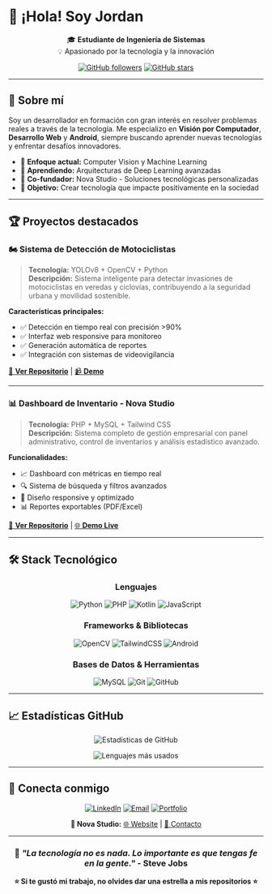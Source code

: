 # 👋 ¡Hola! Soy Jordan

<div align="center">

🎓 **Estudiante de Ingeniería de Sistemas**  
💡 Apasionado por la tecnología y la innovación

[![GitHub followers](https://img.shields.io/github/followers/Jordannx?label=Seguidores&style=social)](https://github.com/tuusuario)
[![GitHub stars](https://img.shields.io/github/stars/Jordannx?label=Stars&style=social)](https://github.com/tuusuario)

</div>

---

## 🚀 Sobre mí

Soy un desarrollador en formación con gran interés en resolver problemas reales a través de la tecnología. Me especializo en **Visión por Computador**, **Desarrollo Web** y **Android**, siempre buscando aprender nuevas tecnologías y enfrentar desafíos innovadores.

- 🔬 **Enfoque actual:** Computer Vision y Machine Learning
- 🌱 **Aprendiendo:** Arquitecturas de Deep Learning avanzadas
- 💼 **Co-fundador:** Nova Studio - Soluciones tecnológicas personalizadas
- 🎯 **Objetivo:** Crear tecnología que impacte positivamente en la sociedad

---

## 🏆 Proyectos destacados

### 🏍️ **Sistema de Detección de Motociclistas**
> **Tecnología:** YOLOv8 + OpenCV + Python  
> **Descripción:** Sistema inteligente para detectar invasiones de motociclistas en veredas y ciclovías, contribuyendo a la seguridad urbana y movilidad sostenible.

**Características principales:**
- ✅ Detección en tiempo real con precisión >90%
- ✅ Interfaz web responsive para monitoreo
- ✅ Generación automática de reportes
- ✅ Integración con sistemas de videovigilancia

[🔗 **Ver Repositorio**](https://github.com/tuusuario/motorcycle-detection) | [📹 **Demo**](https://youtube.com/watch?v=demo)

---

### 📊 **Dashboard de Inventario - Nova Studio**
> **Tecnología:** PHP + MySQL + Tailwind CSS  
> **Descripción:** Sistema completo de gestión empresarial con panel administrativo, control de inventarios y análisis estadístico avanzado.

**Funcionalidades:**
- 📈 Dashboard con métricas en tiempo real
- 🔍 Sistema de búsqueda y filtros avanzados
- 📱 Diseño responsive y optimizado
- 📊 Reportes exportables (PDF/Excel)

[🔗 **Ver Repositorio**](https://github.com/tuusuario/inventory-dashboard) | [🌐 **Demo Live**](https://demo.novastudio.com)

---

## 🛠️ Stack Tecnológico

<div align="center">

### **Lenguajes**
![Python](https://img.shields.io/badge/Python-3776AB?style=for-the-badge&logo=python&logoColor=white)
![PHP](https://img.shields.io/badge/PHP-777BB4?style=for-the-badge&logo=php&logoColor=white)
![Kotlin](https://img.shields.io/badge/Kotlin-0095D5?style=for-the-badge&logo=kotlin&logoColor=white)
![JavaScript](https://img.shields.io/badge/JavaScript-F7DF1E?style=for-the-badge&logo=javascript&logoColor=black)

### **Frameworks & Bibliotecas**
![OpenCV](https://img.shields.io/badge/OpenCV-27338e?style=for-the-badge&logo=OpenCV&logoColor=white)
![TailwindCSS](https://img.shields.io/badge/tailwindcss-%2338B2AC.svg?style=for-the-badge&logo=tailwind-css&logoColor=white)
![Android](https://img.shields.io/badge/Android-3DDC84?style=for-the-badge&logo=android&logoColor=white)

### **Bases de Datos & Herramientas**
![MySQL](https://img.shields.io/badge/MySQL-00000F?style=for-the-badge&logo=mysql&logoColor=white)
![Git](https://img.shields.io/badge/Git-F05032?style=for-the-badge&logo=git&logoColor=white)
![GitHub](https://img.shields.io/badge/GitHub-100000?style=for-the-badge&logo=github&logoColor=white)

</div>

---

## 📈 Estadísticas GitHub

<div align="center">

![Estadísticas de GitHub](https://github-readme-stats.vercel.app/api?username=Jordannx&show_icons=true&theme=radical&hide_border=true)

![Lenguajes más usados](https://github-readme-stats.vercel.app/api/top-langs/?username=Jordannx&layout=compact&theme=radical&hide_border=true)

</div>

---

## 🤝 Conecta conmigo

<div align="center">

[![LinkedIn](https://img.shields.io/badge/LinkedIn-0077B5?style=for-the-badge&logo=linkedin&logoColor=white)](https://linkedin.com/in/tuusuario)
[![Email](https://img.shields.io/badge/Email-D14836?style=for-the-badge&logo=gmail&logoColor=white)](mailto:tu.email@gmail.com)
[![Portfolio](https://img.shields.io/badge/Portfolio-000000?style=for-the-badge&logo=About.me&logoColor=white)](https://tuportfolio.com)

**💼 Nova Studio:** [🌐 Website](https://novastudio.com) | [📧 Contacto](mailto:info@novastudio.com)

</div>

---

<div align="center">

### 💭 *"La tecnología no es nada. Lo importante es que tengas fe en la gente."* - Steve Jobs

**⭐ Si te gustó mi trabajo, no olvides dar una estrella a mis repositorios ⭐**

</div>
